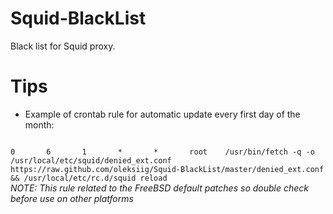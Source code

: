 Squid-BlackList
===============

Black list for Squid proxy.

Tips
===============
  * Example of crontab rule for automatic update every first day of the month:
<code>
0       6       1       *       *       root    /usr/bin/fetch -q -o /usr/local/etc/squid/denied_ext.conf https://raw.github.com/oleksiig/Squid-BlackList/master/denied_ext.conf && /usr/local/etc/rc.d/squid reload
</code>
<i>NOTE: This rule related to the FreeBSD default patches so double check before use on other platforms</i>
